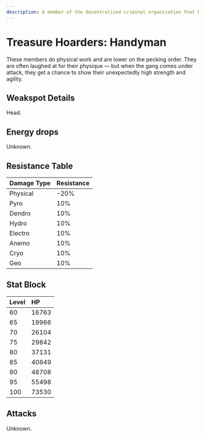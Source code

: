 ```yaml
---
description: A member of the decentralized criminal organization that has footprints all over the continent and even deep within unknown domains.
---
```


# Treasure Hoarders: Handyman

These members do physical work and are lower on the pecking order. They are often laughed at for their physique — but when the gang comes under attack, they get a chance to show their unexpectedly high strength and agility.

## Weakspot Details

Head.

## Energy drops

Unknown.

## Resistance Table

| Damage Type | Resistance |
| :---------- | :--------- |
| Physical    | -20%       |
| Pyro        | 10%        |
| Dendro      | 10%        |
| Hydro       | 10%        |
| Electro     | 10%        |
| Anemo       | 10%        |
| Cryo        | 10%        |
| Geo         | 10%        |

## Stat Block

| Level | HP    |
| :---- | :---- |
| 60    | 16763 |
| 65    | 19966 |
| 70    | 26104 |
| 75    | 29842 |
| 80    | 37131 |
| 85    | 40849 |
| 90    | 48708 |
| 95    | 55498 |
| 100   | 73530 |

## Attacks

Unknown.
